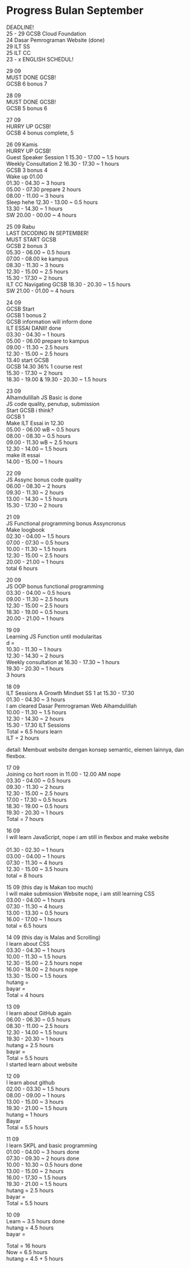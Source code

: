 # Progress Bulan September
DEADLINE! <br>
25 - 29 GCSB Cloud Foundation <br>
24 Dasar Pemrograman Website (done) <br>
29 ILT SS <br>
25 ILT CC <br>
23 - x ENGLISH SCHEDUL! <br>

29 09<br>
MUST DONE GCSB!<br>
GCSB 6 bonus 7<br>

28 09<br>
MUST DONE GCSB!<br>
GCSB 5 bonus 6<br>

27 09<br>
HURRY UP GCSB!<br>
GCSB 4 bonus complete, 5<br>



26 09 Kamis<br>
HURRY UP GCSB!<br>
Guest Speaker Session 1 15.30 - 17.00 ~ 1.5 hours<br>
Weekly Consultation 2 16.30 - 17.30 ~ 1 hours<br>
GCSB 3 bonus 4<br>
Wake up 01.00 <br>
01.30 - 04.30 ~ 3 hours<br>
05.00 - 07.30 prepare 2 hours<br>
08.00 - 11.00 ~ 3 hours<br>
Sleep hehe 12.30 - 13.00 ~ 0.5 hours<br>
13.30 - 14.30 ~ 1 hours<br>
SW 20.00 - 00.00 ~ 4 hours<br>

25 09 Rabu<br>
LAST DICODING IN SEPTEMBER! <br>
MUST START GCSB<br>
GCSB 2 bonus 3<br>
05.30 - 06.00 ~ 0.5 hours<br>
07.00 - 08.00 ke kampus <br>
08.30 - 11.30 ~ 3 hours <br>
12.30 - 15.00 ~ 2.5 hours <br>
15.30 - 17.30 ~ 2 hours <br>
ILT CC Navigating GCSB 18.30 - 20.30 ~ 1.5 hours<br>
SW 21.00 - 01.00 ~ 4 hours<br>

24 09<br>
GCSB Start<br>
GCSB 1 bonus 2<br>
GCSB information will inform done<br>
ILT ESSAI DANII! done<br>
03.30 - 04.30 ~ 1 hours<br>
05.00 - 06.00 prepare to kampus<br>
09.00 - 11.30 ~ 2.5 hours<br>
12.30 - 15.00 ~ 2.5 hours<br>
13.40 start GCSB<br>
GCSB 14.30 36% 1 course rest<br>
15.30 - 17.30 ~ 2 hours<br>
18.30 - 19.00 & 19.30 - 20.30 ~ 1.5 hours<br>

23 09<br>
Alhamdulillah JS Basic is done<br>
JS code quality, penutup, submission<br>
Start GCSB i think?<br>
GCSB 1<br>
Make ILT Essai in 12.30<br>
05.00 - 06.00 wB ~ 0.5 hours<br>
08.00 - 08.30 ~ 0.5 hours<br>
09.00 - 11.30 wB ~ 2.5 hours<br>
12.30 - 14.00 ~ 1.5 hours<br>
make ilt essai<br>
14.00 - 15.00 ~ 1 hours<br>

22 09<br>
JS Assync bonus code quality<br>
06.00 - 08.30 ~ 2 hours<br>
09.30 - 11.30 ~ 2 hours<br>
13.00 - 14.30 ~ 1.5 hours<br>
15.30 - 17.30 ~ 2 hours<br>

21 09<br>
JS Functional programming bonus Assyncronus<br>
Make loogbook<br>
02.30 - 04.00 ~ 1.5 hours<br>
07.00 - 07.30 ~ 0.5 hours<br>
10.00 - 11.30 ~ 1.5 hours<br>
12.30 - 15.00 ~ 2.5 hours<br>
20.00 - 21.00 ~ 1 hours<br>
total 6 hours<br>

20 09<br>
JS OOP bonus functional programming <br>
03.30 - 04.00 ~ 0.5 hours<br>
09.00 - 11.30 ~ 2.5 hours<br>
12.30 - 15.00 ~ 2.5 hours<br>
18.30 - 19.00 ~ 0.5 hours<br>
20.00 - 21.00 ~ 1 hours<br>


19 09<br>
Learning JS Function until modularitas<br>
d = <br>
10.30 - 11.30 ~ 1 hours<br>
12.30 - 14.30 ~ 2 hours<br>
Weekly consultation at 16.30 - 17.30 ~ 1 hours<br>
19.30 - 20.30 ~ 1 hours<br>
3 hours<br>

18 09<br>
ILT Sessions A Growth Mindset SS 1 at 15.30 - 17.30<br>
01.30 - 04.30 ~ 3 hours<br>
I am cleared Dasar Pemrograman Web Alhamdulillah<br>
10.00 - 11.30 ~ 1.5 hours<br>
12.30 - 14.30 ~ 2 hours <br>
15.30 - 17.30 ILT Sessions <br>
Total = 6.5 hours learn <br>
ILT = 2 hours<br>

detail: Membuat website dengan konsep semantic, elemen lainnya, dan flexbox.<br>

17 09<br>
Joining co hort room in 11.00 - 12.00 AM nope<br>
03.30 - 04.00 ~ 0.5 hours<br>
09.30 - 11.30 ~ 2 hours<br>
12.30 - 15.00 ~ 2.5 hours<br>
17.00 - 17.30 ~ 0.5 hours<br>
18.30 - 19.00 ~ 0.5 hours<br>
19.30 - 20.30 ~ 1 hours<br>
Total = 7 hours<br>

16 09<br>
I will learn JavaScript, nope i am still in flexbox and make website<br><br>
01.30 - 02.30 ~ 1 hours<br>
03.00 - 04.00 ~ 1 hours<br>
07.30 - 11.30 ~ 4 hours<br>
12.30 - 15.00 ~ 3.5 hours<br>
total = 8 hours<br>

15 09 (this day is Makan too much)<br>
I will make submission Website nope, i am still learning CSS<br>
03.00 - 04.00 ~ 1 hours<br>
07.30 - 11.30 ~ 4 hours<br>
13.00 - 13.30 ~ 0.5 hours<br>
16.00 - 17.00 ~ 1 hours<br>
total = 6.5 hours<br>

14 09 (this day is Malas and Scrolling)<br>
I learn about CSS<br>
03.30 - 04.30 ~ 1 hours<br>
10.00 - 11.30 ~ 1.5 hours<br>
12.30 - 15.00 ~ 2.5 hours nope<br>
16.00 - 18.00 ~ 2 hours nope<br>
13.30 - 15.00 ~ 1.5 hours<br>
hutang = <br>
bayar = <br>
Total = 4 hours<br>

13 09<br>
I learn about GitHub again<br>
06.00 - 06.30 ~ 0.5 hours<br>
08.30 - 11.00 ~ 2.5 hours<br>
12.30 - 14.00 ~ 1.5 hours<br>
19.30 - 20.30 ~ 1 hours<br>
hutang = 2.5 hours<br>
bayar = <br>
Total = 5.5 hours<br>
I started learn about website<br>

12 09<br>
I learn about github<br>
02.00 - 03.30 ~ 1.5 hours<br>
08.00 - 09.00 ~ 1 hours<br>
13.00 - 15.00 ~ 3 hours<br>
19.30 - 21.00 ~ 1.5 hours<br>
hutang = 1 hours<br>
Bayar<br>
Total = 5.5 hours<br>

11 09 <br>
I learn SKPL and basic programming<br>
01.00 - 04.00 ~ 3 hours done<br>
07.30 - 09.30 ~ 2 hours done<br>
10.00 - 10.30 ~ 0.5 hours done<br>
13.00 - 15.00 ~ 2 hours<br>
16.00 - 17.30 ~ 1.5 hours<br>
19.30 - 21.00 ~ 1.5 hours<br>
hutang = 2.5 hours<br>
bayar = <br>
Total = 5.5 hours<br>

10 09<br>
Learn ~ 3.5 hours done<br>
hutang = 4.5 hours<br>
bayar = <br>

Total = 16 hours<br>
Now = 6.5 hours<br>
hutang = 4.5 + 5 hours<br>
